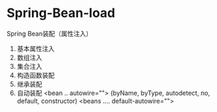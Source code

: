 # Spring-Bean-load
Spring Bean装配（属性注入）
1. 基本属性注入
2. 数组注入 <list>
3. 集合注入 <list> <set> <map>
4. 构造函数装配 <constructor-arg index="" type="" value="" />
5. 继承装配  <bean id="" parent="" class="" >
6. 自动装配  <bean .. autowire=""> (byName, byType, autodetect, no, default, constructor)  <beans .... default-autowire="">
